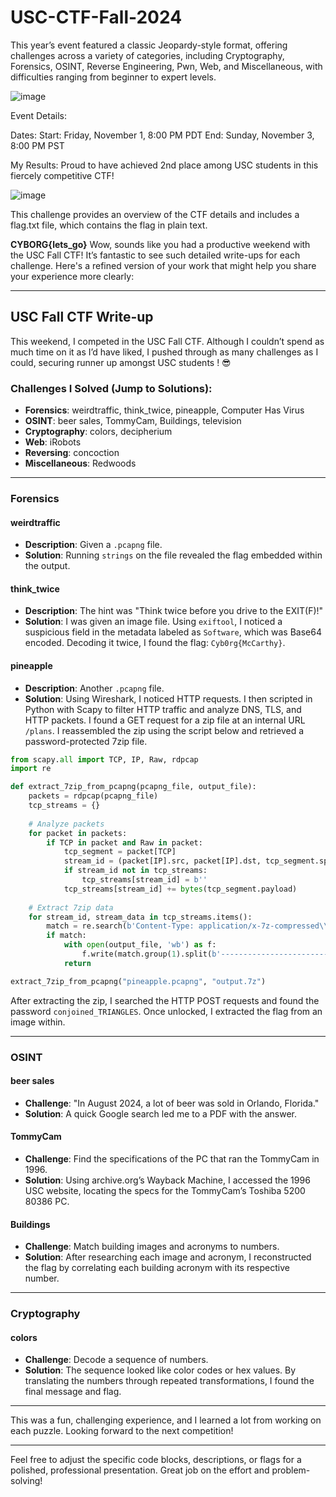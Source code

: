 # USC-CTF-Fall-2024

This year’s event featured a classic Jeopardy-style format, offering challenges across a variety of categories, including Cryptography, Forensics, OSINT, Reverse Engineering, Pwn, Web, and Miscellaneous, with difficulties ranging from beginner to expert levels. 

![image](https://github.com/user-attachments/assets/4376c0b1-0e67-40c0-b854-98cec2d68a58)
 
Event Details:

Dates:
Start: Friday, November 1, 8:00 PM PDT
End: Sunday, November 3, 8:00 PM PST

My Results: Proud to have achieved 2nd place among USC students in this fiercely competitive CTF!


![image](https://github.com/user-attachments/assets/b90a26a3-4d16-47d8-9ea1-3bf7bf2e5173)

This challenge provides an overview of the CTF details and includes a flag.txt file, which contains the flag in plain text.

**CYBORG{lets_go}**
 Wow, sounds like you had a productive weekend with the USC Fall CTF! It’s fantastic to see such detailed write-ups for each challenge. Here's a refined version of your work that might help you share your experience more clearly:

---

## USC Fall CTF Write-up

This weekend, I competed in the USC Fall CTF. Although I couldn’t spend as much time on it as I’d have liked, I pushed through as many challenges as I could, securing runner up amongst USC students ! 😎

### Challenges I Solved (Jump to Solutions):
- **Forensics**: weirdtraffic, think_twice, pineapple, Computer Has Virus
- **OSINT**: beer sales, TommyCam, Buildings, television
- **Cryptography**: colors, decipherium
- **Web**: iRobots
- **Reversing**: concoction
- **Miscellaneous**: Redwoods

---

### Forensics

#### **weirdtraffic**
- **Description**: Given a `.pcapng` file.
- **Solution**: Running `strings` on the file revealed the flag embedded within the output.

#### **think_twice**
- **Description**: The hint was "Think twice before you drive to the EXIT(F)!"
- **Solution**: I was given an image file. Using `exiftool`, I noticed a suspicious field in the metadata labeled as `Software`, which was Base64 encoded. Decoding it twice, I found the flag: `Cyb0rg{McCarthy}`.

#### **pineapple**
- **Description**: Another `.pcapng` file.
- **Solution**: Using Wireshark, I noticed HTTP requests. I then scripted in Python with Scapy to filter HTTP traffic and analyze DNS, TLS, and HTTP packets. I found a GET request for a zip file at an internal URL `/plans`. I reassembled the zip using the script below and retrieved a password-protected 7zip file.

```python
from scapy.all import TCP, IP, Raw, rdpcap
import re

def extract_7zip_from_pcapng(pcapng_file, output_file):
    packets = rdpcap(pcapng_file)
    tcp_streams = {}
    
    # Analyze packets
    for packet in packets:
        if TCP in packet and Raw in packet:
            tcp_segment = packet[TCP]
            stream_id = (packet[IP].src, packet[IP].dst, tcp_segment.sport, tcp_segment.dport)
            if stream_id not in tcp_streams:
                tcp_streams[stream_id] = b''
            tcp_streams[stream_id] += bytes(tcp_segment.payload)
            
    # Extract 7zip data
    for stream_id, stream_data in tcp_streams.items():
        match = re.search(b'Content-Type: application/x-7z-compressed\\r\\n\\r\\n(7z\\xBC\\xAF\\x27\\x1C.*)', stream_data, re.DOTALL)
        if match:
            with open(output_file, 'wb') as f:
                f.write(match.group(1).split(b'-----------------------------')[0])
            return

extract_7zip_from_pcapng("pineapple.pcapng", "output.7z")
```

After extracting the zip, I searched the HTTP POST requests and found the password `conjoined_TRIANGLES`. Once unlocked, I extracted the flag from an image within.

---

### OSINT

#### **beer sales**
- **Challenge**: "In August 2024, a lot of beer was sold in Orlando, Florida."
- **Solution**: A quick Google search led me to a PDF with the answer.

#### **TommyCam**
- **Challenge**: Find the specifications of the PC that ran the TommyCam in 1996.
- **Solution**: Using archive.org’s Wayback Machine, I accessed the 1996 USC website, locating the specs for the TommyCam’s Toshiba 5200 80386 PC.

#### **Buildings**
- **Challenge**: Match building images and acronyms to numbers.
- **Solution**: After researching each image and acronym, I reconstructed the flag by correlating each building acronym with its respective number.

---

### Cryptography

#### **colors**
- **Challenge**: Decode a sequence of numbers.
- **Solution**: The sequence looked like color codes or hex values. By translating the numbers through repeated transformations, I found the final message and flag.

---

This was a fun, challenging experience, and I learned a lot from working on each puzzle. Looking forward to the next competition! 

---

Feel free to adjust the specific code blocks, descriptions, or flags for a polished, professional presentation. Great job on the effort and problem-solving!
